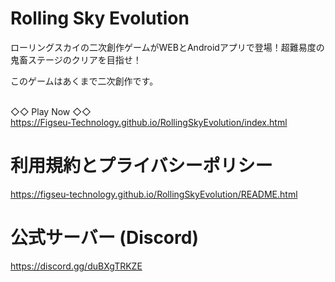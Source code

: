 <link rel="icon" href="https://figseu-technology.github.io/RollingSkyEvolution/img/icon.png">
<link rel="shortcut icon" href="https://figseu-technology.github.io/RollingSkyEvolution/img/icon.png">
<link rel="apple-touch-icon" href="https://figseu-technology.github.io/RollingSkyEvolution/img/icon.png">
<meta name="robots" content="noindex">

# Rolling Sky Evolution
<p>ローリングスカイの二次創作ゲームがWEBとAndroidアプリで登場！超難易度の鬼畜ステージのクリアを目指せ！</p>

<p>このゲームはあくまで二次創作です。</p>

<br>◇◇ Play Now ◇◇</br>
https://Figseu-Technology.github.io/RollingSkyEvolution/index.html

# 利用規約とプライバシーポリシー

https://figseu-technology.github.io/RollingSkyEvolution/README.html

# 公式サーバー (Discord)

https://discord.gg/duBXgTRKZE
